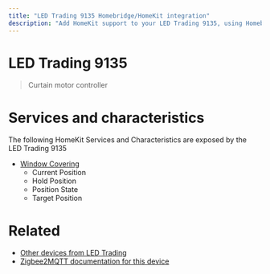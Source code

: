 ```yaml
---
title: "LED Trading 9135 Homebridge/HomeKit integration"
description: "Add HomeKit support to your LED Trading 9135, using Homebridge, Zigbee2MQTT and homebridge-z2m."
---
```

<!---
This file has been GENERATED using src/docgen/docgen.ts
DO NOT EDIT THIS FILE MANUALLY!
-->
# LED Trading 9135
> Curtain motor controller


# Services and characteristics
The following HomeKit Services and Characteristics are exposed by
the LED Trading 9135

* [Window Covering](../../cover.md)
  * Current Position
  * Hold Position
  * Position State
  * Target Position


# Related
* [Other devices from LED Trading](../index.md#led_trading)
* [Zigbee2MQTT documentation for this device](https://www.zigbee2mqtt.io/devices/9135.html)